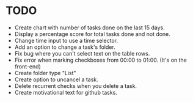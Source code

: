 # TODO

- Create chart with number of tasks done on the last 15 days.
- Display a percentage score for total tasks done and not done.
- Change time input to use a time selector.
- Add an option to change a task's folder.
- Fix bug where you can't select text on the table rows.
- Fix error when marking checkboxes from 00:00 to 01:00. (It's on the front-end)
- Create folder type "List"
- Create option to uncancel a task.
- Delete recurrent checks when you delete a task.
- Create motivational text for github tasks.